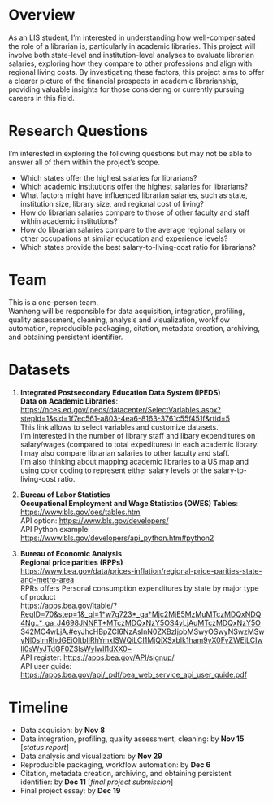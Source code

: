 # Overview
As an LIS student, I’m interested in understanding how well-compensated the role of a librarian is, particularly in academic libraries. This project will involve both state-level and institution-level analyses to evaluate librarian salaries, exploring how they compare to other professions and align with regional living costs. By investigating these factors, this project aims to offer a clearer picture of the financial prospects in academic librarianship, providing valuable insights for those considering or currently pursuing careers in this field.

# Research Questions
I’m interested in exploring the following questions but may not be able to answer all of them within the project’s scope.
- Which states offer the highest salaries for librarians?
- Which academic institutions offer the highest salaries for librarians?
- What factors might have influenced librarian salaries, such as state, institution size, library size, and regional cost of living?
- How do librarian salaries compare to those of other faculty and staff within academic institutions?
- How do librarian salaries compare to the average regional salary or other occupations at similar education and experience levels?
- Which states provide the best salary-to-living-cost ratio for librarians?

# Team
This is a one-person team. <br>
Wanheng will be responsible for data acquisition, integration, profiling, quality assessment, cleaning, analysis and visualization, workflow automation, reproducible packaging, citation, metadata creation, archiving, and obtaining persistent identifier.

# Datasets
1. **Integrated Postsecondary Education Data System (IPEDS)** <br>
**Data on Academic Libraries**: https://nces.ed.gov/ipeds/datacenter/SelectVariables.aspx?stepId=1&sid=1f7ec561-a803-4ea6-8163-3761c55f451f&rtid=5 <br>
This link allows to select variables and customize datasets. <br>
I'm interested in the number of library staff and libary expenditures on salary/wages (compared to total expeditures) in each academic library. <br>
I may also compare librarian salaries to other faculty and staff. <br>
I'm also thinking about mapping academic libraries to a US map and using color coding to represent either salary levels or the salary-to-living-cost ratio. <br>

2. **Bureau of Labor Statistics** <br>
**Occupational Employment and Wage Statistics (OWES) Tables**: https://www.bls.gov/oes/tables.htm <br>
API option: https://www.bls.gov/developers/ <br>
API Python example: https://www.bls.gov/developers/api_python.htm#python2 <br>

3. **Bureau of Economic Analysis** <br>
**Regional price parities (RPPs)** <br>
https://www.bea.gov/data/prices-inflation/regional-price-parities-state-and-metro-area <br>
RPRs offers Personal consumption expenditures by state by major type of product <br>
https://apps.bea.gov/itable/?ReqID=70&step=1&_gl=1*w7g723*_ga*Mjc2MjE5MzMuMTczMDQxNDQ4Ng..*_ga_J4698JNNFT*MTczMDQxNzY5OS4yLjAuMTczMDQxNzY5OS42MC4wLjA.#eyJhcHBpZCI6NzAsInN0ZXBzIjpbMSwyOSwyNSwzMSwyNl0sImRhdGEiOltbIlRhYmxlSWQiLCI1MjQiXSxbIk1ham9yX0FyZWEiLCIwIl0sWyJTdGF0ZSIsWyIwIl1dXX0= <br>
API register: https://apps.bea.gov/API/signup/ <br>
API user guide: https://apps.bea.gov/api/_pdf/bea_web_service_api_user_guide.pdf

# Timeline
- Data acquision: by **Nov 8**
- Data integration, profiling, quality assessment, cleaning: by **Nov 15** [*status report*]
- Data analysis and visualization: by **Nov 29**
- Reproducible packaging, workflow automation: by **Dec 6**
- Citation, metadata creation, archiving, and obtaining persistent identifier: by **Dec 11** [*final project submission*]
- Final project essay: by **Dec 19**